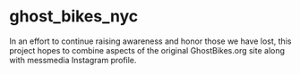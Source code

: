 # ghost_bikes_nyc
In an effort to continue raising awareness and honor those we have lost, this project hopes to combine aspects of the original GhostBikes.org site along with messmedia Instagram profile.
